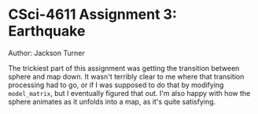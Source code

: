 # CSci-4611 Assignment 3:  Earthquake
Author: Jackson Turner

The trickiest part of this assignment was getting the transition between sphere and map down. It wasn't terribly clear to me where that transition processing had to go, or if I was supposed to do that by modifying `model_matrix`, but I eventually figured that out. I'm also happy with how the sphere animates as it unfolds into a map, as it's quite satisfying.
